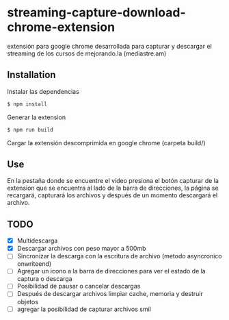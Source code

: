 # streaming-capture-download-chrome-extension
extensión para google chrome desarrollada para capturar y descargar el streaming de los cursos de mejorando.la (mediastre.am)


## Installation
Instalar las dependencias
```sh
$ npm install
```
Generar la extension
```sh
$ npm run build
```
Cargar la extensión descomprimida en google chrome (carpeta build/)

## Use
En la pestaña donde se encuentre el video presiona el botón capturar de la extension que se encuentra al lado de la barra de direcciones, la página se recargará, capturará los archivos y después de un momento descargará el archivo.

## TODO
- [x] Multidescarga
- [x] Descargar archivos con peso mayor a 500mb
- [ ] Sincronizar la descarga con la escritura de archivo (metodo asyncronico onwriteend)
- [ ] Agregar un icono a la barra de direcciones para ver el estado de la captura o descarga
- [ ] Posibilidad de pausar o cancelar descargas
- [ ] Después de descargar archivos limpiar cache, memoria y destruir objetos
- [ ] agregar la posibilidad de capturar archivos smil

